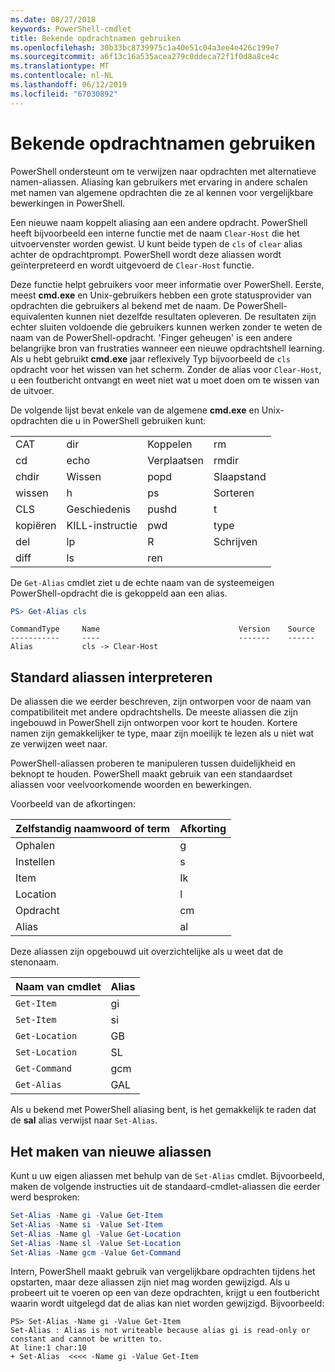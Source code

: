 ```yaml
---
ms.date: 08/27/2018
keywords: PowerShell-cmdlet
title: Bekende opdrachtnamen gebruiken
ms.openlocfilehash: 30b33bc8739975c1a40e51c04a3ee4e426c199e7
ms.sourcegitcommit: a6f13c16a535acea279c0ddeca72f1f0d8a8ce4c
ms.translationtype: MT
ms.contentlocale: nl-NL
ms.lasthandoff: 06/12/2019
ms.locfileid: "67030892"
---
```

# <a name="using-familiar-command-names"></a>Bekende opdrachtnamen gebruiken

PowerShell ondersteunt om te verwijzen naar opdrachten met alternatieve namen-aliassen. Aliasing kan gebruikers met ervaring in andere schalen met namen van algemene opdrachten die ze al kennen voor vergelijkbare bewerkingen in PowerShell.

Een nieuwe naam koppelt aliasing aan een andere opdracht. PowerShell heeft bijvoorbeeld een interne functie met de naam `Clear-Host` die het uitvoervenster worden gewist. U kunt beide typen de `cls` of `clear` alias achter de opdrachtprompt. PowerShell wordt deze aliassen wordt geïnterpreteerd en wordt uitgevoerd de `Clear-Host` functie.

Deze functie helpt gebruikers voor meer informatie over PowerShell. Eerste, meest **cmd.exe** en Unix-gebruikers hebben een grote statusprovider van opdrachten die gebruikers al bekend met de naam. De PowerShell-equivalenten kunnen niet dezelfde resultaten opleveren. De resultaten zijn echter sluiten voldoende die gebruikers kunnen werken zonder te weten de naam van de PowerShell-opdracht. 'Finger geheugen' is een andere belangrijke bron van frustraties wanneer een nieuwe opdrachtshell learning. Als u hebt gebruikt **cmd.exe** jaar reflexively Typ bijvoorbeeld de `cls` opdracht voor het wissen van het scherm. Zonder de alias voor `Clear-Host`, u een foutbericht ontvangt en weet niet wat u moet doen om te wissen van de uitvoer.

De volgende lijst bevat enkele van de algemene **cmd.exe** en Unix-opdrachten die u in PowerShell gebruiken kunt:

|||||
|-|-|-|-|
|CAT|dir|Koppelen|rm|
|cd|echo|Verplaatsen|rmdir|
|chdir|Wissen|popd|Slaapstand|
|wissen|h|ps|Sorteren|
|CLS|Geschiedenis|pushd|t|
|kopiëren|KILL-instructie|pwd|type|
|del|lp|R|Schrijven|
|diff|ls|ren||

De `Get-Alias` cmdlet ziet u de echte naam van de systeemeigen PowerShell-opdracht die is gekoppeld aan een alias.

```powershell
PS> Get-Alias cls
```

```Output
CommandType     Name                               Version    Source
-----------     ----                               -------    ------
Alias           cls -> Clear-Host
```

## <a name="interpreting-standard-aliases"></a>Standard aliassen interpreteren

De aliassen die we eerder beschreven, zijn ontworpen voor de naam van compatibiliteit met andere opdrachtshells.
De meeste aliassen die zijn ingebouwd in PowerShell zijn ontworpen voor kort te houden. Kortere namen zijn gemakkelijker te type, maar zijn moeilijk te lezen als u niet wat ze verwijzen weet naar.

PowerShell-aliassen proberen te manipuleren tussen duidelijkheid en beknopt te houden. PowerShell maakt gebruik van een standaardset aliassen voor veelvoorkomende woorden en bewerkingen.

Voorbeeld van de afkortingen:

| Zelfstandig naamwoord of term | Afkorting |
|--------------|--------------|
| Ophalen          | g            |
| Instellen          | s            |
| Item         | Ik            |
| Location     | l            |
| Opdracht      | cm           |
| Alias        | al           |

Deze aliassen zijn opgebouwd uit overzichtelijke als u weet dat de stenonaam.

| Naam van cmdlet    | Alias |
|----------------|-------|
| `Get-Item`     | gi    |
| `Set-Item`     | si    |
| `Get-Location` | GB    |
| `Set-Location` | SL    |
| `Get-Command`  | gcm   |
| `Get-Alias`    | GAL   |

Als u bekend met PowerShell aliasing bent, is het gemakkelijk te raden dat de **sal** alias verwijst naar `Set-Alias`.

## <a name="creating-new-aliases"></a>Het maken van nieuwe aliassen

Kunt u uw eigen aliassen met behulp van de `Set-Alias` cmdlet. Bijvoorbeeld, maken de volgende instructies uit de standaard-cmdlet-aliassen die eerder werd besproken:

```powershell
Set-Alias -Name gi -Value Get-Item
Set-Alias -Name si -Value Set-Item
Set-Alias -Name gl -Value Get-Location
Set-Alias -Name sl -Value Set-Location
Set-Alias -Name gcm -Value Get-Command
```

Intern, PowerShell maakt gebruik van vergelijkbare opdrachten tijdens het opstarten, maar deze aliassen zijn niet mag worden gewijzigd.
Als u probeert uit te voeren op een van deze opdrachten, krijgt u een foutbericht waarin wordt uitgelegd dat de alias kan niet worden gewijzigd. Bijvoorbeeld:

```
PS> Set-Alias -Name gi -Value Get-Item
Set-Alias : Alias is not writeable because alias gi is read-only or constant and cannot be written to.
At line:1 char:10
+ Set-Alias  <<<< -Name gi -Value Get-Item
```
